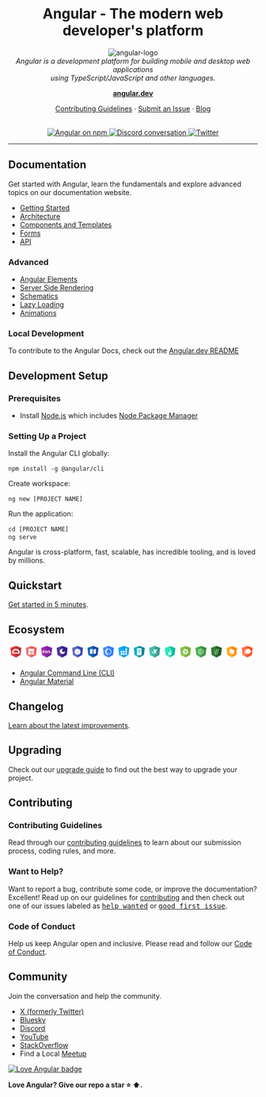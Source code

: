 <h1 align="center">Angular - The modern web developer's platform</h1>

<p align="center">
  <img src="adev/src/assets/images/press-kit/angular_icon_gradient.gif" alt="angular-logo" width="120px" height="120px"/>
  <br>
  <em>Angular is a development platform for building mobile and desktop web applications
    <br> using TypeScript/JavaScript and other languages.</em>
  <br>
</p>

<p align="center">
  <a href="https://angular.dev/"><strong>angular.dev</strong></a>
  <br>
</p>

<p align="center">
  <a href="CONTRIBUTING.md">Contributing Guidelines</a>
  ·
  <a href="https://github.com/angular/angular/issues">Submit an Issue</a>
  ·
  <a href="https://blog.angular.dev/">Blog</a>
  <br>
  <br>
</p>

<p align="center">
  <a href="https://www.npmjs.com/@angular/core">
    <img src="https://img.shields.io/npm/v/@angular/core.svg?logo=npm&logoColor=fff&label=NPM+package&color=limegreen" alt="Angular on npm" />
  </a>
  <a href="https://discord.gg/angular">
    <img src="https://img.shields.io/discord/463752820026376202.svg?logo=discord&logoColor=fff&label=Discord&color=7389d8" alt="Discord conversation" />
  </a>
  <a href="https://x.com/angular">
    <img src="https://img.shields.io/twitter/follow/angular" alt="Twitter" />
  </a>
</p>

<hr>

## Documentation

Get started with Angular, learn the fundamentals and explore advanced topics on our documentation website.

- [Getting Started][quickstart]
- [Architecture][architecture]
- [Components and Templates][componentstemplates]
- [Forms][forms]
- [API][api]

### Advanced

- [Angular Elements][angularelements]
- [Server Side Rendering][ssr]
- [Schematics][schematics]
- [Lazy Loading][lazyloading]
- [Animations][animations]

### Local Development

To contribute to the Angular Docs, check out the [Angular.dev README](adev/README.md)

## Development Setup

### Prerequisites

- Install [Node.js] which includes [Node Package Manager][npm]

### Setting Up a Project

Install the Angular CLI globally:

```
npm install -g @angular/cli
```

Create workspace:

```
ng new [PROJECT NAME]
```

Run the application:

```
cd [PROJECT NAME]
ng serve
```

Angular is cross-platform, fast, scalable, has incredible tooling, and is loved by millions.

## Quickstart

[Get started in 5 minutes][quickstart].

## Ecosystem

<p>
  <img src="/contributing-docs/images/angular-ecosystem-logos.png" alt="angular ecosystem logos" width="500px" height="auto">
</p>

- [Angular Command Line (CLI)][cli]
- [Angular Material][angularmaterial]

## Changelog

[Learn about the latest improvements][changelog].

## Upgrading

Check out our [upgrade guide](https://angular.dev/update-guide/) to find out the best way to upgrade your project.

## Contributing

### Contributing Guidelines

Read through our [contributing guidelines][contributing] to learn about our submission process, coding rules, and more.

### Want to Help?

Want to report a bug, contribute some code, or improve the documentation? Excellent! Read up on our guidelines for [contributing][contributing] and then check out one of our issues labeled as <kbd>[help wanted](https://github.com/angular/angular/labels/help%20wanted)</kbd> or <kbd>[good first issue](https://github.com/angular/angular/labels/good%20first%20issue)</kbd>.

### Code of Conduct

Help us keep Angular open and inclusive. Please read and follow our [Code of Conduct][codeofconduct].

## Community

Join the conversation and help the community.

- [X (formerly Twitter)][X (formerly Twitter)]
- [Bluesky][bluesky]
- [Discord][discord]
- [YouTube][youtube]
- [StackOverflow][stackoverflow]
- Find a Local [Meetup][meetup]

[![Love Angular badge](https://img.shields.io/badge/angular-love-blue?logo=angular&angular=love)](https://www.github.com/angular/angular)

**Love Angular? Give our repo a star :star: :arrow_up:.**

[contributing]: CONTRIBUTING.md
[quickstart]: https://angular.dev/tutorials/learn-angular
[changelog]: CHANGELOG.md
[ng]: https://angular.dev
[documentation]: https://angular.dev/overview
[angularmaterial]: https://material.angular.io/
[cli]: https://angular.dev/tools/cli
[architecture]: https://angular.dev/essentials
[componentstemplates]: https://angular.dev/tutorials/learn-angular/1-components-in-angular
[forms]: https://angular.dev/tutorials/learn-angular/15-forms
[api]: https://angular.dev/api
[angularelements]: https://angular.dev/guide/elements
[ssr]: https://angular.dev/guide/ssr
[schematics]: https://angular.dev/tools/cli/schematics
[lazyloading]: https://angular.dev/guide/ngmodules/lazy-loading
[node.js]: https://nodejs.org/
[npm]: https://www.npmjs.com/get-npm
[codeofconduct]: CODE_OF_CONDUCT.md
[X (formerly Twitter)]: https://www.twitter.com/angular
[bluesky]: https://bsky.app/profile/angular.dev
[discord]: https://discord.gg/angular
[stackoverflow]: https://stackoverflow.com/questions/tagged/angular
[youtube]: https://youtube.com/angular
[meetup]: https://www.meetup.com/find/?keywords=angular
[animations]: https://angular.dev/guide/animations
